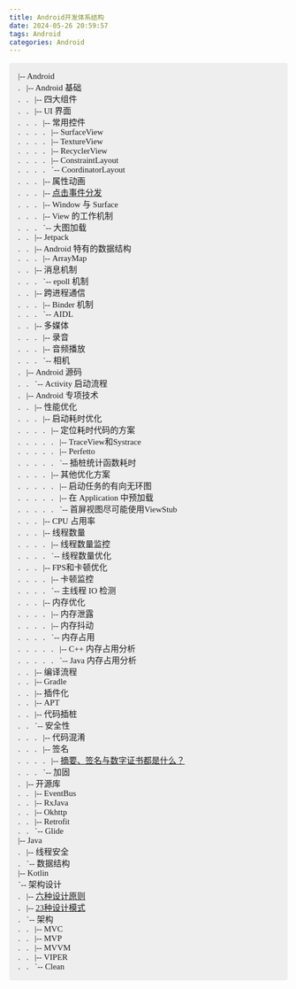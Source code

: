 ```yaml
---
title: Android开发体系结构
date: 2024-05-26 20:59:57
tags: Android
categories: Android
---
```


<style>
    .pre-wrap {
        white-space: pre-wrap;
    }
</style>


<p class="pre-wrap" style="font-family: consolas; font-weight: 500; font-size: 15px; background-color: #EEE; border-radius: 4px; padding: 16px;"
>|-- Android
.&nbsp&nbsp&nbsp|-- Android 基础
.&nbsp&nbsp&nbsp.&nbsp&nbsp&nbsp|-- 四大组件
.&nbsp&nbsp&nbsp.&nbsp&nbsp&nbsp|-- UI 界面
.&nbsp&nbsp&nbsp.&nbsp&nbsp&nbsp.&nbsp&nbsp&nbsp|-- 常用控件
.&nbsp&nbsp&nbsp.&nbsp&nbsp&nbsp.&nbsp&nbsp&nbsp.&nbsp&nbsp&nbsp|-- SurfaceView
.&nbsp&nbsp&nbsp.&nbsp&nbsp&nbsp.&nbsp&nbsp&nbsp.&nbsp&nbsp&nbsp|-- TextureView
.&nbsp&nbsp&nbsp.&nbsp&nbsp&nbsp.&nbsp&nbsp&nbsp.&nbsp&nbsp&nbsp|-- RecyclerView
.&nbsp&nbsp&nbsp.&nbsp&nbsp&nbsp.&nbsp&nbsp&nbsp.&nbsp&nbsp&nbsp|-- ConstraintLayout
.&nbsp&nbsp&nbsp.&nbsp&nbsp&nbsp.&nbsp&nbsp&nbsp.&nbsp&nbsp&nbsp`-- CoordinatorLayout
.&nbsp&nbsp&nbsp.&nbsp&nbsp&nbsp.&nbsp&nbsp&nbsp|-- 属性动画
.&nbsp&nbsp&nbsp.&nbsp&nbsp&nbsp.&nbsp&nbsp&nbsp|-- <a href="https://www.hipoom.com/2024/06/02/%E7%82%B9%E5%87%BB%E4%BA%8B%E4%BB%B6%E7%9A%84%E5%88%86%E5%8F%91/">点击事件分发</a>
.&nbsp&nbsp&nbsp.&nbsp&nbsp&nbsp.&nbsp&nbsp&nbsp|-- Window 与 Surface
.&nbsp&nbsp&nbsp.&nbsp&nbsp&nbsp.&nbsp&nbsp&nbsp|-- View 的工作机制
.&nbsp&nbsp&nbsp.&nbsp&nbsp&nbsp.&nbsp&nbsp&nbsp`-- 大图加载
.&nbsp&nbsp&nbsp.&nbsp&nbsp&nbsp|-- Jetpack
.&nbsp&nbsp&nbsp.&nbsp&nbsp&nbsp|-- Android 特有的数据结构
.&nbsp&nbsp&nbsp.&nbsp&nbsp&nbsp.&nbsp&nbsp&nbsp|-- ArrayMap
.&nbsp&nbsp&nbsp.&nbsp&nbsp&nbsp|-- 消息机制
.&nbsp&nbsp&nbsp.&nbsp&nbsp&nbsp.&nbsp&nbsp&nbsp`-- epoll 机制
.&nbsp&nbsp&nbsp.&nbsp&nbsp&nbsp|-- 跨进程通信
.&nbsp&nbsp&nbsp.&nbsp&nbsp&nbsp.&nbsp&nbsp&nbsp|-- Binder 机制
.&nbsp&nbsp&nbsp.&nbsp&nbsp&nbsp.&nbsp&nbsp&nbsp`-- AIDL
.&nbsp&nbsp&nbsp.&nbsp&nbsp&nbsp|-- 多媒体
.&nbsp&nbsp&nbsp.&nbsp&nbsp&nbsp.&nbsp&nbsp&nbsp|-- 录音
.&nbsp&nbsp&nbsp.&nbsp&nbsp&nbsp.&nbsp&nbsp&nbsp|-- 音频播放
.&nbsp&nbsp&nbsp.&nbsp&nbsp&nbsp.&nbsp&nbsp&nbsp`-- 相机
.&nbsp&nbsp&nbsp|-- Android 源码
.&nbsp&nbsp&nbsp.&nbsp&nbsp&nbsp`-- Activity 启动流程
.&nbsp&nbsp&nbsp|-- Android 专项技术
.&nbsp&nbsp&nbsp.&nbsp&nbsp&nbsp|-- 性能优化
.&nbsp&nbsp&nbsp.&nbsp&nbsp&nbsp.&nbsp&nbsp&nbsp|-- 启动耗时优化
.&nbsp&nbsp&nbsp.&nbsp&nbsp&nbsp.&nbsp&nbsp&nbsp.&nbsp&nbsp&nbsp|-- 定位耗时代码的方案
.&nbsp&nbsp&nbsp.&nbsp&nbsp&nbsp.&nbsp&nbsp&nbsp.&nbsp&nbsp&nbsp.&nbsp&nbsp&nbsp|-- TraceView和Systrace
.&nbsp&nbsp&nbsp.&nbsp&nbsp&nbsp.&nbsp&nbsp&nbsp.&nbsp&nbsp&nbsp.&nbsp&nbsp&nbsp|-- Perfetto
.&nbsp&nbsp&nbsp.&nbsp&nbsp&nbsp.&nbsp&nbsp&nbsp.&nbsp&nbsp&nbsp.&nbsp&nbsp&nbsp`-- 插桩统计函数耗时
.&nbsp&nbsp&nbsp.&nbsp&nbsp&nbsp.&nbsp&nbsp&nbsp.&nbsp&nbsp&nbsp|-- 其他优化方案
.&nbsp&nbsp&nbsp.&nbsp&nbsp&nbsp.&nbsp&nbsp&nbsp.&nbsp&nbsp&nbsp.&nbsp&nbsp&nbsp|-- 启动任务的有向无环图
.&nbsp&nbsp&nbsp.&nbsp&nbsp&nbsp.&nbsp&nbsp&nbsp.&nbsp&nbsp&nbsp.&nbsp&nbsp&nbsp|-- 在 Application 中预加载
.&nbsp&nbsp&nbsp.&nbsp&nbsp&nbsp.&nbsp&nbsp&nbsp.&nbsp&nbsp&nbsp.&nbsp&nbsp&nbsp`-- 首屏视图尽可能使用ViewStub
.&nbsp&nbsp&nbsp.&nbsp&nbsp&nbsp.&nbsp&nbsp&nbsp|-- CPU 占用率
.&nbsp&nbsp&nbsp.&nbsp&nbsp&nbsp.&nbsp&nbsp&nbsp|-- 线程数量
.&nbsp&nbsp&nbsp.&nbsp&nbsp&nbsp.&nbsp&nbsp&nbsp.&nbsp&nbsp&nbsp|-- 线程数量监控
.&nbsp&nbsp&nbsp.&nbsp&nbsp&nbsp.&nbsp&nbsp&nbsp.&nbsp&nbsp&nbsp`-- 线程数量优化
.&nbsp&nbsp&nbsp.&nbsp&nbsp&nbsp.&nbsp&nbsp&nbsp|-- FPS和卡顿优化
.&nbsp&nbsp&nbsp.&nbsp&nbsp&nbsp.&nbsp&nbsp&nbsp.&nbsp&nbsp&nbsp|-- 卡顿监控
.&nbsp&nbsp&nbsp.&nbsp&nbsp&nbsp.&nbsp&nbsp&nbsp.&nbsp&nbsp&nbsp`-- 主线程 IO 检测
.&nbsp&nbsp&nbsp.&nbsp&nbsp&nbsp.&nbsp&nbsp&nbsp|-- 内存优化
.&nbsp&nbsp&nbsp.&nbsp&nbsp&nbsp.&nbsp&nbsp&nbsp.&nbsp&nbsp&nbsp|-- 内存泄露
.&nbsp&nbsp&nbsp.&nbsp&nbsp&nbsp.&nbsp&nbsp&nbsp.&nbsp&nbsp&nbsp|-- 内存抖动
.&nbsp&nbsp&nbsp.&nbsp&nbsp&nbsp.&nbsp&nbsp&nbsp.&nbsp&nbsp&nbsp`-- 内存占用
.&nbsp&nbsp&nbsp.&nbsp&nbsp&nbsp.&nbsp&nbsp&nbsp.&nbsp&nbsp&nbsp.&nbsp&nbsp&nbsp|-- C++ 内存占用分析
.&nbsp&nbsp&nbsp.&nbsp&nbsp&nbsp.&nbsp&nbsp&nbsp.&nbsp&nbsp&nbsp.&nbsp&nbsp&nbsp`-- Java 内存占用分析
.&nbsp&nbsp&nbsp.&nbsp&nbsp&nbsp|-- 编译流程
.&nbsp&nbsp&nbsp.&nbsp&nbsp&nbsp|-- Gradle
.&nbsp&nbsp&nbsp.&nbsp&nbsp&nbsp|-- 插件化
.&nbsp&nbsp&nbsp.&nbsp&nbsp&nbsp|-- APT
.&nbsp&nbsp&nbsp.&nbsp&nbsp&nbsp|-- 代码插桩
.&nbsp&nbsp&nbsp.&nbsp&nbsp&nbsp`-- 安全性
.&nbsp&nbsp&nbsp.&nbsp&nbsp&nbsp.&nbsp&nbsp&nbsp|-- 代码混淆
.&nbsp&nbsp&nbsp.&nbsp&nbsp&nbsp.&nbsp&nbsp&nbsp|-- 签名
.&nbsp&nbsp&nbsp.&nbsp&nbsp&nbsp.&nbsp&nbsp&nbsp.&nbsp&nbsp&nbsp|-- <a href="https://www.hipoom.com/2024/08/05/%E6%91%98%E8%A6%81%E5%92%8C%E7%AD%BE%E5%90%8D%E4%B8%8E%E6%95%B0%E5%AD%97%E8%AF%81%E4%B9%A6%E9%83%BD%E6%98%AF%E4%BB%80%E4%B9%88/">摘要、签名与数字证书都是什么？</a>
.&nbsp&nbsp&nbsp.&nbsp&nbsp&nbsp.&nbsp&nbsp&nbsp`-- 加固
.&nbsp&nbsp&nbsp|-- 开源库
.&nbsp&nbsp&nbsp.&nbsp&nbsp&nbsp|-- EventBus
.&nbsp&nbsp&nbsp.&nbsp&nbsp&nbsp|-- RxJava
.&nbsp&nbsp&nbsp.&nbsp&nbsp&nbsp|-- Okhttp
.&nbsp&nbsp&nbsp.&nbsp&nbsp&nbsp|-- Retrofit
.&nbsp&nbsp&nbsp.&nbsp&nbsp&nbsp`-- Glide
|-- Java
.&nbsp&nbsp&nbsp|-- 线程安全
.&nbsp&nbsp&nbsp`-- 数据结构
|-- Kotlin
`-- 架构设计
.&nbsp&nbsp&nbsp|-- <a href="https://www.hipoom.com/2024/06/01/%E5%85%AD%E7%A7%8D%E8%AE%BE%E8%AE%A1%E5%8E%9F%E5%88%99/">六种设计原则</a>
.&nbsp&nbsp&nbsp|-- <a href="https://www.hipoom.com/2024/05/26/%E8%AE%BE%E8%AE%A1%E6%A8%A1%E5%BC%8F/">23种设计模式</a>
.&nbsp&nbsp&nbsp`-- 架构
.&nbsp&nbsp&nbsp.&nbsp&nbsp&nbsp|-- MVC
.&nbsp&nbsp&nbsp.&nbsp&nbsp&nbsp|-- MVP
.&nbsp&nbsp&nbsp.&nbsp&nbsp&nbsp|-- MVVM
.&nbsp&nbsp&nbsp.&nbsp&nbsp&nbsp|-- VIPER
.&nbsp&nbsp&nbsp.&nbsp&nbsp&nbsp`-- Clean
</p>